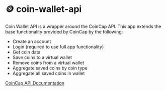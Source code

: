 # 🪙 coin-wallet-api

Coin Wallet API is a wrapper around the CoinCap API. This app extends the base functionality provided by CoinCap by the following:

* Create an account
* Login (required to use full app functionality)
* Get coin data
* Save coins to a virtual wallet
* Remove coins from a virtual wallet
* Aggregate saved coins by coin type
* Aggregate all saved coins in wallet

[CoinCap API Documentation](https://docs.coincap.io/#ee30bea9-bb6b-469d-958a-d3e35d442d7a)
